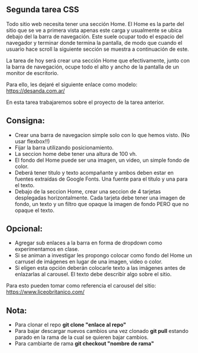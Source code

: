 ## Segunda tarea CSS

Todo sitio web necesita tener una sección Home. El Home es la parte del sitio que se ve a primera vista apenas este carga y usualmente se ubica debajo del la barra de navegación.
Este suele ocupar todo el espacio del navegador y terminar donde termina la pantalla, de modo que cuando el usuario hace scroll la siguiente sección se muestra a continuación de este.

La tarea de hoy será crear una sección Home que efectivamente, junto con la barra de navegación, ocupe todo el alto y ancho de la pantalla de un monitor de escritorio.

Para ello, les dejaré el siguiente enlace como modelo: https://desanda.com.ar/

En esta tarea trabajaremos sobre el proyecto de la tarea anterior.

## Consigna:

- Crear una barra de navegacion simple solo con lo que hemos visto. (No usar flexbox!!)
- Fijar la barra utilizando posicionamiento. 
- La seccion home debe tener una altura de 100 vh. 
- El fondo del Home puede ser una imagen, un video, un simple fondo de color.
- Deberá tener titulo y texto acompañante y ambos deben estar en fuentes extraídas de Google Fonts. Una fuente para el título y una para el texto.
- Debajo de la seccion Home, crear una seccion de 4 tarjetas desplegadas horizontalmente. Cada tarjeta debe
tener una imagen de fondo, un texto y un filtro que opaque la imagen de fondo
PERO que no opaque el texto.

## Opcional:
- Agregar sub enlaces a la barra en forma de dropdown como experimentamos en clase.
- Si se animan a investigar les propongo colocar como fondo del Home un carrusel de imágenes en lugar de una imagen, video o color.
- Si eligen esta opción deberán colocarle texto a las imágenes antes de enlazarlas al carousel. El texto debe describir algo sobre el sitio. 

Para esto pueden tomar como referencia el carousel del sitio:
https://www.liceobritanico.com/

## Nota:
- Para clonar el repo **git clone "enlace al repo"**
- Para bajar descargar nuevos cambios una vez clonado **git pull** estando parado en la rama de la cual se quieren bajar cambios.
- Para cambiarte de rama **git checkout "nombre de rama"**